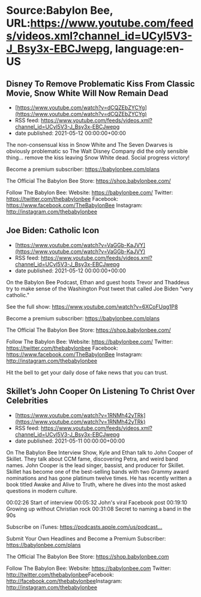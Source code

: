 # Source:Babylon Bee, URL:https://www.youtube.com/feeds/videos.xml?channel_id=UCyl5V3-J_Bsy3x-EBCJwepg, language:en-US

## Disney To Remove Problematic Kiss From Classic Movie, Snow White Will Now Remain Dead
 - [https://www.youtube.com/watch?v=dCQZEbZYCYg](https://www.youtube.com/watch?v=dCQZEbZYCYg)
 - RSS feed: https://www.youtube.com/feeds/videos.xml?channel_id=UCyl5V3-J_Bsy3x-EBCJwepg
 - date published: 2021-05-12 00:00:00+00:00

The non-consensual kiss in Snow White and The Seven Dwarves is obviously problematic so The Walt Disney Company did the only sensible thing... remove the kiss leaving Snow White dead. Social progress victory!

Become a premium subscriber:  https://babylonbee.com/plans

The Official The Babylon Bee Store:  https://shop.babylonbee.com/

Follow The Babylon Bee:
Website: https://babylonbee.com/
Twitter: https://twitter.com/thebabylonbee
Facebook: https://www.facebook.com/TheBabylonBee
Instagram: http://instagram.com/thebabylonbee

## Joe Biden: Catholic Icon
 - [https://www.youtube.com/watch?v=VaGGb-KaJVY](https://www.youtube.com/watch?v=VaGGb-KaJVY)
 - RSS feed: https://www.youtube.com/feeds/videos.xml?channel_id=UCyl5V3-J_Bsy3x-EBCJwepg
 - date published: 2021-05-12 00:00:00+00:00

On the Babylon Bee Podcast, Ethan and guest hosts Trevor and Thaddeus try to make sense of the Washington Post tweet that called Joe Biden “very catholic."

See the full show: https://www.youtube.com/watch?v=6XCoFUqg1P8

Become a premium subscriber:  https://babylonbee.com/plans

The Official The Babylon Bee Store:  https://shop.babylonbee.com/

Follow The Babylon Bee:
Website: https://babylonbee.com/
Twitter: https://twitter.com/thebabylonbee
Facebook: https://www.facebook.com/TheBabylonBee
Instagram: http://instagram.com/thebabylonbee

Hit the bell to get your daily dose of fake news that you can trust.

## Skillet’s John Cooper On Listening To Christ Over Celebrities
 - [https://www.youtube.com/watch?v=1RNMh42yTRk](https://www.youtube.com/watch?v=1RNMh42yTRk)
 - RSS feed: https://www.youtube.com/feeds/videos.xml?channel_id=UCyl5V3-J_Bsy3x-EBCJwepg
 - date published: 2021-05-11 00:00:00+00:00

On The Babylon Bee Interview Show, Kyle and Ethan talk to John Cooper of Skillet. They talk about CCM fame, discovering Petra, and weird band names. John Cooper is the lead singer, bassist, and producer for Skillet. Skillet has become one of the best-selling bands with two Grammy award nominations and has gone platinum twelve times.  He has recently written a book titled Awake and Alive to Truth, where he dives into the most asked questions in modern culture. 

00:02:26 Start of interview
00:05:32 John's viral Facebook post
00:19:10 Growing up without Christian rock
00:31:08 Secret to naming a band in the 90s

Subscribe on iTunes: https://podcasts.apple.com/us/podcast...​

Submit Your Own Headlines and Become a Premium Subscriber: https://babylonbee.com/plans​​​​

The Official The Babylon Bee Store: https://shop.babylonbee.com​​​​

Follow The Babylon Bee:
Website: https://babylonbee.com​​​​
Twitter: http://twitter.com/thebabylonbee​​​​
Facebook: http://facebook.com/thebabylonbee​​​​
Instagram: http://instagram.com/thebabylonbee​

